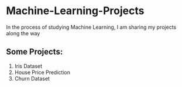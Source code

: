 # Machine-Learning-Projects
In the process of studying Machine Learning, I am sharing my projects along the way


## Some Projects:

1. Iris Dataset
2. House Price Prediction
3. Churn Dataset 
